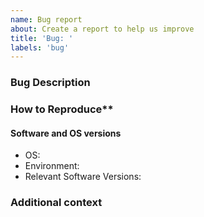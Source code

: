 ```yaml
---
name: Bug report
about: Create a report to help us improve
title: 'Bug: '
labels: 'bug'
---
```


<!--
Checklist before submitting:

- [ ] Search through existing issue reports to check whether the issue already exists
- [ ] If you can, please create a light and self-contained sample dataset
- [ ] Provide stacktrace / debugging messages where possible
-->

### Bug Description
<!-- A clear and concise description of what the bug is. -->

### How to Reproduce**

<!-- Steps, sample datasets, config and commands/or steps to reproduce the behavior. 

1. Do '...'
2. Run '....'
3. See error 

Try to include any stack traces or debugging info.

-->

#### Software and OS versions
 - OS: <!-- e.g. Windows / Ubuntu / Mac -->
 - Environment: <!-- e.g. network, AWS environment -->
 - Relevant Software Versions: <!-- e.g. aws --version -->

### Additional context

<!-- Add any other context about the problem here. -->
